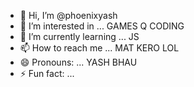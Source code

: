 - 👋 Hi, I’m @phoenixyash
- 👀 I’m interested in ... GAMES Q CODING
- 🌱 I’m currently learning ... JS   
- 📫 How to reach me ... MAT KERO LOL
- 😄 Pronouns: ... YASH BHAU
- ⚡ Fun fact: ... 

<!---
phoenixyash/phoenixyash is a ✨ special ✨ repository because its `README.md` (this file) appears on your GitHub profile.
You can click the Preview link to take a look at your changes.
--->
